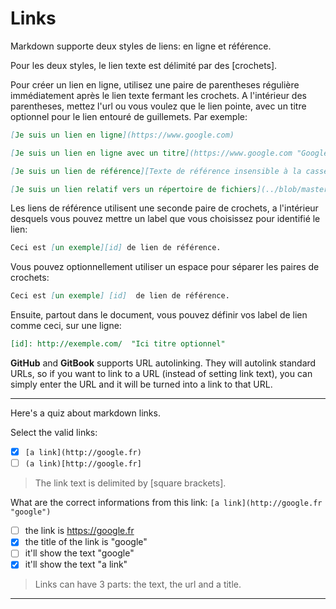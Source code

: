 # Links

Markdown supporte deux styles de liens: en ligne et référence.

Pour les deux styles, le lien texte est délimité par des [crochets].

Pour créer un lien en ligne, utilisez une paire de parentheses régulière immédiatement après le lien texte fermant les crochets. A l'intérieur des parentheses, mettez l'url ou vous voulez que le lien pointe, avec un titre optionnel pour le lien entouré de guillemets. Par exemple:
```markdown
[Je suis un lien en ligne](https://www.google.com)

[Je suis un lien en ligne avec un titre](https://www.google.com "Google's Homepage")

[Je suis un lien de référence][Texte de référence insensible à la casse]

[Je suis un lien relatif vers un répertoire de fichiers](../blob/master/LICENSE)
```

Les liens de référence utilisent une seconde paire de crochets, a l'intérieur desquels vous pouvez mettre un label que vous choisissez pour identifié le lien:
```markdown
Ceci est [un exemple][id] de lien de référence.
```

Vous pouvez optionnellement utiliser un espace pour séparer les paires de crochets:
```markdown
Ceci est [un exemple] [id]  de lien de référence.
```

Ensuite, partout dans le document, vous pouvez définir vos label de lien comme ceci, sur une ligne:
```markdown
[id]: http://exemple.com/  "Ici titre optionnel"
```

**GitHub** and **GitBook** supports URL autolinking. They will autolink standard URLs, so if you want to link to a URL (instead of setting link text), you can simply enter the URL and it will be turned into a link to that URL.


---

Here's a quiz about markdown links.

Select the valid links:
- [x] `[a link](http://google.fr)`
- [ ] `(a link)[http://google.fr]`

> The link text is delimited by [square brackets].

What are the correct informations from this link: ```[a link](http://google.fr "google")```
- [ ] the link is https://google.fr
- [x] the title of the link is "google"
- [ ] it'll show the text "google"
- [x] it'll show the text "a link"

> Links can have 3 parts: the text, the url and a title.

---

